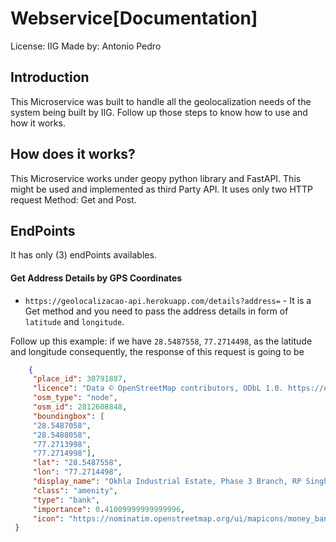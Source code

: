 # Webservice[Documentation]

License: IIG 
Made  by: Antonio Pedro

## Introduction
  This Microservice was built to handle all the geolocalization needs of the system being built by IIG. Follow up those steps to know how to use and how it works.
  
## How does it works?

  This Microservice works under geopy python library and FastAPI.
  This might be used and implemented as third Party API. It uses only two HTTP request Method: Get and Post.

## EndPoints
  
   It has only (3) endPoints availables.
   
   #### Get Address Details by GPS Coordinates
   
   - `https://geolocalizacao-api.herokuapp.com/details?address=` -
     It is a Get method and you need to pass the address details in form of `latitude` and `longitude`.
   
   Follow up this example:
   if we have `28.5487558`, `77.2714498`, as the latitude and longitude consequently, the response of this request is going to be
   
   ```json
       {
        "place_id": 30791887,
        "licence": "Data © OpenStreetMap contributors, ODbL 1.0. https://osm.org/copyright",
        "osm_type": "node",
        "osm_id": 2812608848,
        "boundingbox": [
        "28.5487058",
        "28.5488058",
        "77.2713998",
        "77.2714998"],
        "lat": "28.5487558",
        "lon": "77.2714498",
        "display_name": "Okhla Industrial Estate, Phase 3 Branch, RP Singh Chhota road, Okhla Ph III, Kalkaji Tehsil, South East Delhi, Delhi, 110076, India",
        "class": "amenity",
        "type": "bank",
        "importance": 0.41009999999999996,
        "icon": "https://nominatim.openstreetmap.org/ui/mapicons/money_bank2.p.20.png"
    }
 ```
